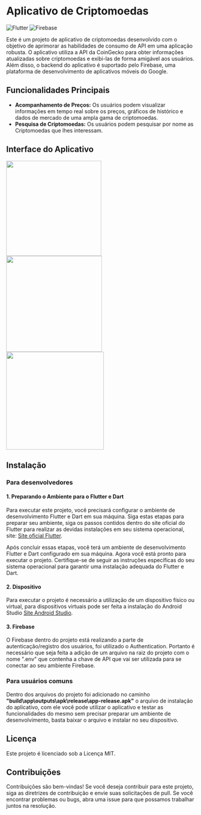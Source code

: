 # Aplicativo de Criptomoedas
![Flutter](https://img.shields.io/badge/Flutter-%2302569B.svg?style=for-the-badge&logo=Flutter&logoColor=white) ![Firebase](https://img.shields.io/badge/firebase-%23039BE5.svg?style=for-the-badge&logo=firebase)

Este é um projeto de aplicativo de criptomoedas desenvolvido com o objetivo de aprimorar as habilidades de consumo de API em uma aplicação robusta. O aplicativo utiliza a API da CoinGecko para obter informações atualizadas sobre criptomoedas e exibi-las de forma amigável aos usuários. Além disso, o backend do aplicativo é suportado pelo Firebase, uma plataforma de desenvolvimento de aplicativos móveis do Google.

## Funcionalidades Principais
- **Acompanhamento de Preços:** Os usuários podem visualizar informações em tempo real sobre os preços, gráficos de histórico e dados de mercado de uma ampla gama de criptomoedas.
- **Pesquisa de Criptomoedas:** Os usuários podem pesquisar por nome as Criptomoedas que lhes interessam. 

## Interface do Aplicativo

<img src="https://github.com/devv-thiago/criptoapp/assets/86129372/1fde825e-8cd8-4f22-9dbb-437553f894a0" width="253" />
<img src="https://github.com/devv-thiago/criptoapp/assets/86129372/4071187c-1837-424c-8cf1-6a59c22a7da8" width="255" />
<img src="https://github.com/devv-thiago/criptoapp/assets/86129372/fa731963-ba72-48ac-9402-85a3b48e84f5" width="260" />

## Instalação 
### Para desenvolvedores
#### 1. Preparando o Ambiente para o Flutter e Dart
Para executar este projeto, você precisará configurar o ambiente de desenvolvimento Flutter e Dart em sua máquina. Siga estas etapas para preparar seu ambiente, siga os passos contidos dentro do site oficial do Flutter para realizar as devidas instalações em seu sistema operacional, site: [Site oficial Flutter](https://docs.flutter.dev/get-started/install).

Após concluir essas etapas, você terá um ambiente de desenvolvimento Flutter e Dart configurado em sua máquina. Agora você está pronto para executar o projeto. Certifique-se de seguir as instruções específicas do seu sistema operacional para garantir uma instalação adequada do Flutter e Dart.

#### 2. Dispositivo
Para executar o projeto é necessário a utilização de um dispositivo físico ou virtual, para dispositivos virtuais pode ser feita a instalação do Android Studio [Site Android Studio](https://developer.android.com/studio).

#### 3. Firebase
O Firebase dentro do projeto está realizando a parte de autenticação/registro dos usuários, foi utilizado o Authentication. Portanto é necessário que seja feita a adição de um arquivo na raiz do projeto com o nome ".env" que contenha a chave de API que vai ser utilizada para se conectar ao seu ambiente Firebase.
### Para usuários comuns
Dentro dos arquivos do projeto foi adicionado no caminho **"build\app\outputs\apk\release\app-release.apk"** o arquivo de instalação do aplicativo, com ele você pode utilizar o aplicativo e testar as funcionalidades do mesmo sem precisar preparar um ambiente de desenvolvimento, basta baixar o arquivo e instalar no seu dispositivo.

## Licença
Este projeto é licenciado sob a Licença MIT.

## Contribuições
Contribuições são bem-vindas! Se você deseja contribuir para este projeto, siga as diretrizes de contribuição e envie suas solicitações de pull. Se você encontrar problemas ou bugs, abra uma issue para que possamos trabalhar juntos na resolução.
